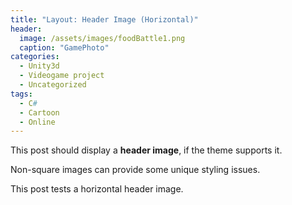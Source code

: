 ```yaml
---
title: "Layout: Header Image (Horizontal)"
header:
  image: /assets/images/foodBattle1.png
  caption: "GamePhoto"
categories:
  - Unity3d
  - Videogame project
  - Uncategorized
tags:
  - C#
  - Cartoon
  - Online
---
```


This post should display a **header image**, if the theme supports it.

Non-square images can provide some unique styling issues.

This post tests a horizontal header image.